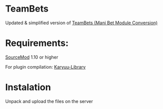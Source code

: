 # TeamBets
Updated & simplified version of [TeamBets (Mani Bet Module Conversion)](https://forums.alliedmods.net/showthread.php?t=56601?t=56601) 

# Requirements:
[SourceMod](https://www.sourcemod.net/downloads.php?branch=stable) 1.10 or higher

For plugin compilation: [Karyuu-Library](https://github.com/K4ryuu/Karyuu-Library)
# Instalation
Unpack and upload the files on the server
